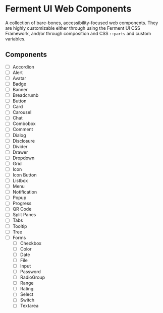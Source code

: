 # Ferment UI Web Components

A collection of bare-bones, accessibility-focused web components. They are highly customizable either through using the Ferment UI CSS Framework, and/or through composition and CSS `::parts` and custom variables.


## Components

- [ ] Accordion
- [ ] Alert
- [ ] Avatar
- [ ] Badge
- [ ] Banner
- [ ] Breadcrumb
- [ ] Button
- [ ] Card
- [ ] Carousel
- [ ] Chat
- [ ] Combobox
- [ ] Comment
- [ ] Dialog
- [ ] Disclosure
- [ ] Divider
- [ ] Drawer
- [ ] Dropdown
- [ ] Grid
- [ ] Icon
- [ ] Icon Button
- [ ] Listbox
- [ ] Menu
- [ ] Notification
- [ ] Popup
- [ ] Progress
- [ ] QR Code
- [ ] Split Panes
- [ ] Tabs
- [ ] Tooltip
- [ ] Tree
- [ ] Forms
	- [ ] Checkbox
	- [ ] Color
	- [ ] Date
	- [ ] File
	- [ ] Input
	- [ ] Password
	- [ ] RadioGroup
	- [ ] Range
	- [ ] Rating
	- [ ] Select
	- [ ] Switch
	- [ ] Textarea
